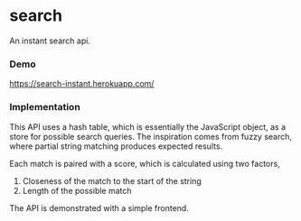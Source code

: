 # search
An instant search api.

### Demo
https://search-instant.herokuapp.com/

### Implementation
This API uses a hash table, which is essentially the JavaScript object, as a store for possible search queries. The inspiration comes from fuzzy search, where partial string matching produces expected results.

Each match is paired with a score, which is calculated using two factors, 
1. Closeness of the match to the start of the string
2. Length of the possible match

The API is demonstrated with a simple frontend.
